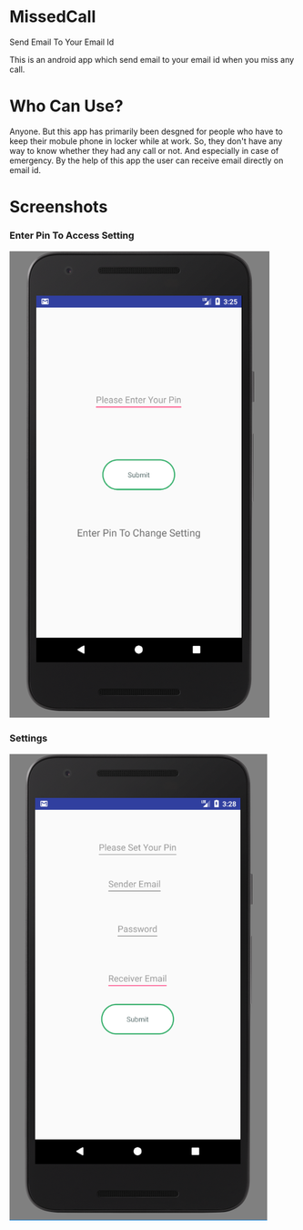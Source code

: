 # MissedCall
Send Email To Your Email Id 

This is an android app which send email to your email id when you miss any call. 

# Who Can Use?

Anyone. But this app has primarily been desgned for people who have to keep their mobule phone in locker while at work. So, they don't have any way to know whether they had any call or not. And especially in case of emergency. By the help of this app the user can receive email directly on email id.

# Screenshots

### Enter Pin To Access Setting

![](https://github.com/NikhilDhyani/MissedCall/blob/master/vpin.PNG)


### Settings
 
![](https://github.com/NikhilDhyani/MissedCall/blob/master/email-pass.PNG) 



